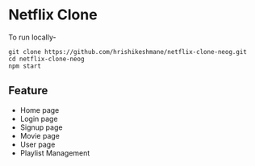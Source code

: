 # Netflix Clone

To run locally-

```
git clone https://github.com/hrishikeshmane/netflix-clone-neog.git
cd netflix-clone-neog
npm start
```

## Feature

- Home page
- Login page
- Signup page
- Movie page
- User page
- Playlist Management
